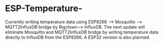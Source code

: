 # ESP-Temperature-
Currently writing temperature data using ESP8266 --> Mosquitto --> MQTT2InfluxDB bridge by Bigclown--> InfluxDB. The next update will eliminate Mosquitto and MQTT2InfluxDB bridge by writing temperature data directly to InfluxDB from the ESP8266. A ESP32 version is also planned.
